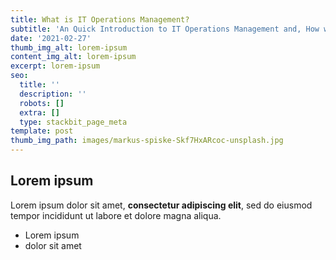 ```yaml
---
title: What is IT Operations Management?
subtitle: 'An Quick Introduction to IT Operations Management and, How we do it at OpsRamp'
date: '2021-02-27'
thumb_img_alt: lorem-ipsum
content_img_alt: lorem-ipsum
excerpt: lorem-ipsum
seo:
  title: ''
  description: ''
  robots: []
  extra: []
  type: stackbit_page_meta
template: post
thumb_img_path: images/markus-spiske-Skf7HxARcoc-unsplash.jpg
---
```

## Lorem ipsum

Lorem ipsum dolor sit amet, **consectetur adipiscing elit**, sed do eiusmod tempor incididunt ut labore et dolore magna aliqua.

- Lorem ipsum
- dolor sit amet
